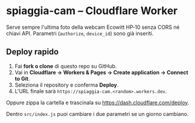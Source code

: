 # spiaggia-cam – Cloudflare Worker

Serve sempre l'ultima foto della webcam Ecowitt HP‑10 senza CORS
né chiavi API. Parametri (`authorize`, `device_id`) sono già inseriti.

## Deploy rapido

1. Fai **fork o clone** di questo repo su GitHub.
2. Vai in **Cloudflare → Workers & Pages → Create application → Connect to Git**.
3. Seleziona il repository e conferma **Deploy**.
4. L'URL finale sarà `https://spiaggia-cam.<random>.workers.dev`.

Oppure zippa la cartella e trascinala su
<https://dash.cloudflare.com/deploy>.

Dentro `src/index.js` puoi cambiare i due parametri se un giorno cambiano.
